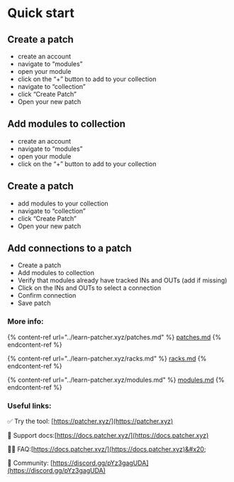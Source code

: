 # Quick start

## Create a patch

* create an account
* navigate to “modules”
* open your module
* click on the “+” button to add to your collection
* navigate to “collection”
* click “Create Patch”
* Open your new patch

## Add modules to collection

* create an account
* navigate to “modules”
* open your module
* click on the “+” button to add to your collection

## Create a patch

* add modules to your collection
* navigate to “collection”
* click “Create Patch”
* Open your new patch

## Add connections to a patch

* Create a patch
* Add modules to collection
* Verify that modules already have tracked INs and OUTs (add if missing)
* Click on the INs and OUTs to select a connection
* Confirm connection
* Save patch

### More info:

{% content-ref url="../learn-patcher.xyz/patches.md" %}
[patches.md](../learn-patcher.xyz/patches.md)
{% endcontent-ref %}

{% content-ref url="../learn-patcher.xyz/racks.md" %}
[racks.md](../learn-patcher.xyz/racks.md)
{% endcontent-ref %}

{% content-ref url="../learn-patcher.xyz/modules.md" %}
[modules.md](../learn-patcher.xyz/modules.md)
{% endcontent-ref %}

### Useful links:

✅ Try the tool: [https://patcher.xyz/](https://patcher.xyz)

🧠 Support docs:[https://docs.patcher.xyz/](https://docs.patcher.xyz)

💁‍♂️ FAQ:[https://docs.patcher.xyz/](https://docs.patcher.xyz)&#x20;

🔺 Community: [https://discord.gg/pYz3gagUDA](https://discord.gg/pYz3gagUDA)

